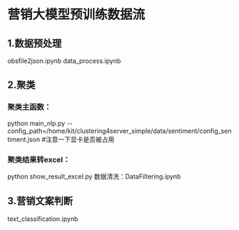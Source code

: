 # 营销大模型预训练数据流
## 1.数据预处理
obsfile2json.ipynb
data_process.ipynb
## 2.聚类
### 聚类主函数：
python main_nlp.py  --config_path=/home/kit/clustering4server_simple/data/sentiment/config_sentiment.json #注意一下显卡是否被占用
### 聚类结果转excel：
python show_result_excel.py
数据清洗：DataFiltering.ipynb
## 3.营销文案判断
text_classification.ipynb


